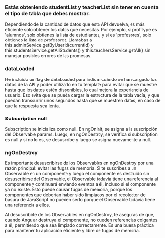 ### Estás obteniendo studentList y teacherList sin tener en cuenta el tipo de tabla que debes mostrar.
 Dependiendo de la cantidad de datos que esta API devuelva, es más eficiente solo obtener los datos que necesitas. Por ejemplo, si profType es 'alumnos', solo obtienes la lista de estudiantes, y si es 'profesores', solo obtienes la lista de profesores.
Llamabas a this.adminService.getByUserId(currentId) y this.studentsService.getAllStudents() y this.teachersService.getAll() sin manejar posibles errores de las promesas. 


### dataLoaded
 He incluido un flag de dataLoaded para indicar cuándo se han cargado los datos de la API y poder utilizarlo en tu template para evitar que se muestre hasta que los datos estén disponibles, lo cual mejora la experiencia de usuario.
 Eso evita que se pueda cargar la estructura de la tabla vacía, y que puedan transcurrir unos segundos hasta que se muestren datos, en caso de que la respuesta sea lenta.

### Subscription null
Subscription se inicializa como null. En ngOnInit, se asigna a la suscripción del Observable params. Luego, en ngOnDestroy, se verifica si subscription es null y si no lo es, se desuscribe y luego se asigna nuevamente a null.

### ngOnDestroy
Es importante desuscribirse de los Observables en ngOnDestroy por una razón principal: evitar las fugas de memoria. Si te suscribes a un Observable en un componente y luego el componente es destruido sin desuscribirse del Observable, el Observable todavía tiene una referencia al componente y continuará enviando eventos a él, incluso si el componente ya no existe. Esto puede causar fugas de memoria, porque los componentes que deberían haber sido limpiados por el recolector de basura de JavaScript no pueden serlo porque el Observable todavía tiene una referencia a ellos.

Al desuscribirte de los Observables en ngOnDestroy, te aseguras de que, cuando Angular destruya el componente, no queden referencias colgantes a él, permitiendo que sea limpiado correctamente. Es una buena práctica para mantener tu aplicación eficiente y libre de fugas de memoria.